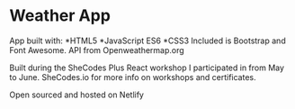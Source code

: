 # Weather App

App built with:
*HTML5
*JavaScript ES6
*CSS3
Included is Bootstrap and Font Awesome.
API from Openweathermap.org

Built during the SheCodes Plus React workshop I participated in from May to June.
SheCodes.io for more info on workshops and certificates.

Open sourced and hosted on Netlify
